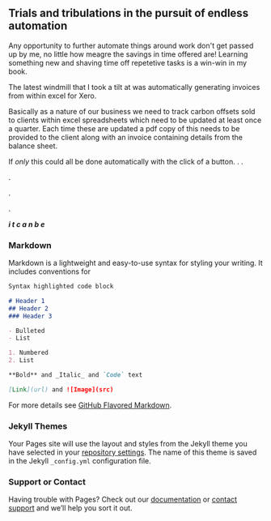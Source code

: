 ## Trials and tribulations in the pursuit of endless automation

Any opportunity to further automate things around work don't get passed up by me, no little how meagre the savings in time offered are!
Learning something new and shaving time off repetetive tasks is a win-win in my book. 

The latest windmill that I took a tilt at was automatically generating invoices from within excel for Xero. 

Basically as a nature of our business we need to track carbon offsets sold to clients within excel spreadsheets which need to be updated at least once a quarter. Each time these are updated a pdf copy of this needs to be provided to the client along with an invoice containing details from the balance sheet.

If *only* this could all be done automatically with the click of a button. . .

.

.

.

***i t   c a n  b e***

### Markdown

Markdown is a lightweight and easy-to-use syntax for styling your writing. It includes conventions for

```markdown
Syntax highlighted code block

# Header 1
## Header 2
### Header 3

- Bulleted
- List

1. Numbered
2. List

**Bold** and _Italic_ and `Code` text

[Link](url) and ![Image](src)
```

For more details see [GitHub Flavored Markdown](https://guides.github.com/features/mastering-markdown/).

### Jekyll Themes

Your Pages site will use the layout and styles from the Jekyll theme you have selected in your [repository settings](https://github.com/gnarly-charlie/excel-pyxero/settings). The name of this theme is saved in the Jekyll `_config.yml` configuration file.

### Support or Contact

Having trouble with Pages? Check out our [documentation](https://help.github.com/categories/github-pages-basics/) or [contact support](https://github.com/contact) and we’ll help you sort it out.
